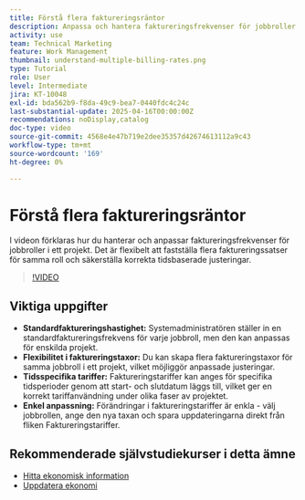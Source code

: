 ```yaml
---
title: Förstå flera faktureringsräntor
description: Anpassa och hantera faktureringsfrekvenser för jobbroller på projektnivå.
activity: use
team: Technical Marketing
feature: Work Management
thumbnail: understand-multiple-billing-rates.png
type: Tutorial
role: User
level: Intermediate
jira: KT-10048
exl-id: bda562b9-f8da-49c9-bea7-0440fdc4c24c
last-substantial-update: 2025-04-16T00:00:00Z
recommendations: noDisplay,catalog
doc-type: video
source-git-commit: 4568e4e47b719e2dee35357d42674613112a9c43
workflow-type: tm+mt
source-wordcount: '169'
ht-degree: 0%

---
```



# Förstå flera faktureringsräntor

I videon förklaras hur du hanterar och anpassar faktureringsfrekvenser för jobbroller i ett projekt. &#x200B;Det är flexibelt att fastställa flera faktureringssatser för samma roll och säkerställa korrekta tidsbaserade justeringar. &#x200B;


>[!VIDEO](https://video.tv.adobe.com/v/3457652/?quality=12&learn=on&enablevpops)

## Viktiga uppgifter


* **Standardfaktureringshastighet:** Systemadministratören ställer in en standardfaktureringsfrekvens för varje jobbroll, men den kan anpassas för enskilda projekt. &#x200B;
* **Flexibilitet i faktureringstaxor:** Du kan skapa flera faktureringstaxor för samma jobbroll i ett projekt, vilket möjliggör anpassade justeringar. &#x200B;
* **Tidsspecifika tariffer:** Faktureringstariffer kan anges för specifika tidsperioder genom att start- och slutdatum läggs till, vilket ger en korrekt tariffanvändning under olika faser av projektet. &#x200B;
* **Enkel anpassning:** Förändringar i faktureringstariffer är enkla - välj jobbrollen, ange den nya taxan och spara uppdateringarna direkt från fliken Faktureringstariffer. &#x200B;

## Rekommenderade självstudiekurser i detta ämne

* [Hitta ekonomisk information](/help/manage-work/project-finances/find-financial-information.md)
* [Uppdatera ekonomi](/help/manage-work/project-finances/update-and-review-finances.md)
  <!--* [Understand multiple billing rates](/help/manage-work/project-finances/multiple-billing-rates.md)-->

